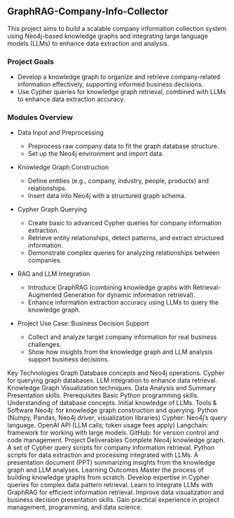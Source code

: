 ## GraphRAG-Company-Info-Collector
This project aims to build a scalable company information collection system using Neo4j-based knowledge graphs and integrating large language models (LLMs) to enhance data extraction and analysis.

### Project Goals
- Develop a knowledge graph to organize and retrieve company-related information effectively, supporting informed business decisions.
- Use Cypher queries for knowledge graph retrieval, combined with LLMs to enhance data extraction accuracy.

### Modules Overview
- Data Input and Preprocessing
  - Preprocess raw company data to fit the graph database structure.
  - Set up the Neo4j environment and import data.

- Knowledge Graph Construction
  - Define entities (e.g., company, industry, people, products) and relationships.
  - Insert data into Neo4j with a structured graph schema.

- Cypher Graph Querying
  - Create basic to advanced Cypher queries for company information extraction.
  - Retrieve entity relationships, detect patterns, and extract structured information.
  - Demonstrate complex queries for analyzing relationships between companies.

- RAG and LLM Integration
  - Introduce GraphRAG (combining knowledge graphs with Retrieval-Augmented Generation for dynamic information retrieval).
  - Enhance information extraction accuracy using LLMs to query the knowledge graph.

- Project Use Case: Business Decision Support
  - Collect and analyze target company information for real business challenges.
  - Show how insights from the knowledge graph and LLM analysis support business decisions.

Key Technologies
Graph Database concepts and Neo4j operations.
Cypher for querying graph databases.
LLM integration to enhance data retrieval.
Knowledge Graph Visualization techniques.
Data Analysis and Summary Presentation skills.
Prerequisites
Basic Python programming skills.
Understanding of database concepts.
Initial knowledge of LLMs.
Tools & Software
Neo4j: for knowledge graph construction and querying.
Python (Numpy, Pandas, Neo4j driver, visualization libraries)
Cypher: Neo4j’s query language.
OpenAI API (LLM calls; token usage fees apply)
Langchain: framework for working with large models.
GitHub: for version control and code management.
Project Deliverables
Complete Neo4j knowledge graph.
A set of Cypher query scripts for company information retrieval.
Python scripts for data extraction and processing integrated with LLMs.
A presentation document (PPT) summarizing insights from the knowledge graph and LLM analyses.
Learning Outcomes
Master the process of building knowledge graphs from scratch.
Develop expertise in Cypher queries for complex data pattern retrieval.
Learn to integrate LLMs with GraphRAG for efficient information retrieval.
Improve data visualization and business decision presentation skills.
Gain practical experience in project management, programming, and data science.
